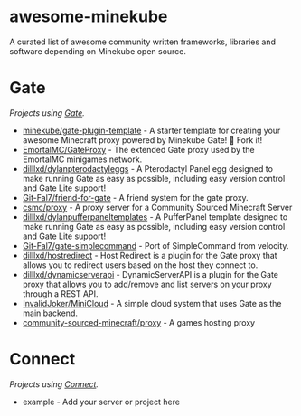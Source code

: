 # awesome-minekube

A curated list of awesome community written frameworks, libraries and software depending on Minekube open source.

# Gate

_Projects using [Gate](https://gate.minekube.com/)._

- [minekube/gate-plugin-template](https://github.com/minekube/gate-plugin-template) - A starter template for creating your awesome Minecraft proxy powered by Minekube Gate! 🚀 Fork it!
- [EmortalMC/GateProxy](https://github.com/EmortalMC/GateProxy) - The extended Gate proxy used by the EmortalMC minigames network.
- [dilllxd/dylanpterodactyleggs](https://github.com/dilllxd/dylanpterodactyleggs/tree/main/minecraft/gate) - A Pterodactyl Panel egg designed to make running Gate as easy as possible, including easy version control and Gate Lite support!
- [Git-Fal7/friend-for-gate](https://github.com/Git-Fal7/friend-for-gate) - A friend system for the gate proxy.
- [csmc/proxy](https://github.com/community-sourced-minecraft/proxy) - A proxy server for a Community Sourced Minecraft Server
- [dilllxd/dylanpufferpaneltemplates](https://github.com/dilllxd/dylanpufferpaneltemplates/tree/main/minecraft/gate) - A PufferPanel template designed to make running Gate as easy as possible, including easy version control and Gate Lite support!
- [Git-Fal7/gate-simplecommand](https://github.com/Git-Fal7/gate-simplecommand) - Port of SimpleCommand from velocity.
- [dilllxd/hostredirect](https://github.com/dilllxd/hostredirect) - Host Redirect is a plugin for the Gate proxy that allows you to redirect users based on the host they connect to.
- [dilllxd/dynamicserverapi](https://github.com/dilllxd/dynamicserverapi) - DynamicServerAPI is a plugin for the Gate proxy that allows you to add/remove and list servers on your proxy through a REST API.
- [InvalidJoker/MiniCloud](https://github.com/InvalidJoker/MiniCloud) - A simple cloud system that uses Gate as the main backend.
- [community-sourced-minecraft/proxy](https://github.com/community-sourced-minecraft/proxy) - A games hosting proxy

# Connect

_Projects using [Connect](https://connect.minekube.com/)._

- example - Add your server or project here
